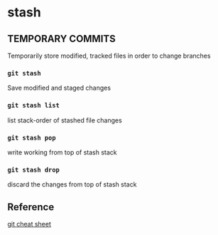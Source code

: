 # stash

## TEMPORARY COMMITS
Temporarily store modified, tracked files in order to change branches

### `git stash`
Save modified and staged changes

### `git stash list`
list stack-order of stashed file changes

### `git stash pop`
write working from top of stash stack

### `git stash drop`
discard the changes from top of stash stack

## Reference
[git cheat sheet](https://education.github.com/git-cheat-sheet-education.pdf)